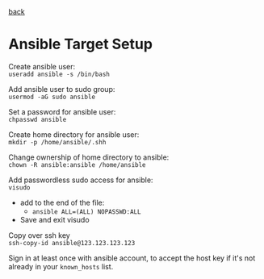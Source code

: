 [back](./README.md)

# Ansible Target Setup

Create ansible user:  
`useradd ansible -s /bin/bash` 

Add ansible user to sudo group:  
`usermod -aG sudo ansible`

Set a password for ansible user:  
`chpasswd ansible`

Create home directory for ansible user:   
`mkdir -p /home/ansible/.shh`

Change ownership of home directory to ansible:  
`chown -R ansible:ansible /home/ansible`

Add passwordless sudo access for ansible:  
`visudo`

- add to the end of the file: 
  - `ansible ALL=(ALL) NOPASSWD:ALL`
- Save and exit visudo

Copy over ssh key  
`ssh-copy-id ansible@123.123.123.123`

Sign in at least once with ansible account, to accept the host key if it's not already in your `known_hosts` list.
